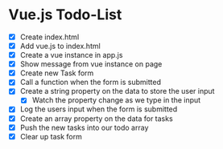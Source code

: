 # Vue.js Todo-List

* [x] Create index.html
* [x] Add vue.js to index.html
* [x] Create a vue instance in app.js
* [x] Show message from vue instance on page
* [x] Create new Task form
* [x] Call a function when the form is submitted
* [x] Create a string property on the data to store the user input
    * [x] Watch the property change as we type in the input
* [x] Log the users input when the form is submitted
* [x] Create an array property on the data for tasks
* [x] Push the new tasks into our todo array
* [x] Clear up task form
